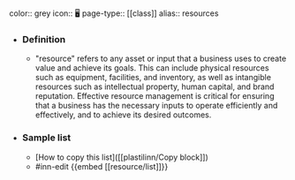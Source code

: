 color:: grey
icon:: 🖥️
page-type:: [[class]]
alias:: resources

- ### Definition 
  - "resource" refers to any asset or input that a business uses to create value and achieve its goals. This can include physical resources such as equipment, facilities, and inventory, as well as intangible resources such as intellectual property, human capital, and brand reputation. Effective resource management is critical for ensuring that a business has the necessary inputs to operate efficiently and effectively, and to achieve its desired outcomes.
- ### Sample list
  - [How to copy this list]([[plastilinn/Copy block]])
  - #inn-edit {{embed [[resource/list]]}}


